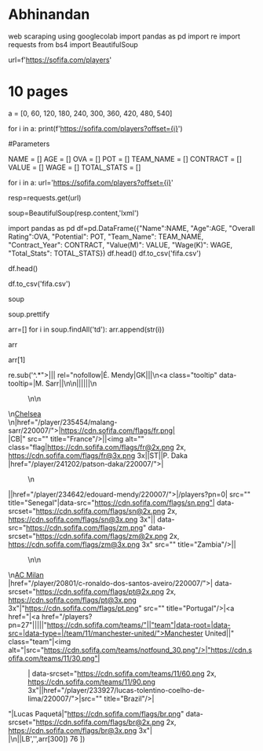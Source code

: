 # Abhinandan
web scaraping using googlecolab
import pandas as pd
import re
import requests
from bs4 import BeautifulSoup


url=f'https://sofifa.com/players'

# 10 pages

a = [0, 60, 120, 180, 240, 300, 360, 420, 480, 540]

for i in a:
  print(f'https://sofifa.com/players?offset={i}')

#Parameters

NAME = []
AGE = []
OVA = []
POT = []
TEAM_NAME = []
CONTRACT = []
VALUE = []
WAGE = []
TOTAL_STATS = []

for i in a:
 url='https://sofifa.com/players?offset={i}'

resp=requests.get(url)

soup=BeautifulSoup(resp.content,'lxml')

import pandas as pd
df=pd.DataFrame({"Name":NAME,
                 "Age":AGE,
                 "Overall Rating":OVA,
                 "Potential": POT,
                   "Team_Name": TEAM_NAME,
                   "Contract_Year": CONTRACT,
                   "Value(M)": VALUE,
                   "Wage(K)": WAGE,
                   "Total_Stats": TOTAL_STATS})
df.head() 
df.to_csv('fifa.csv')


df.head()

df.to_csv('fifa.csv')

soup

soup.prettify

arr=[]
for i in soup.findAll('td'):
  arr.append(str(i))

arr

arr[1]

  re.sub('^<td class="col col-pt" data-col="pt">.*">|<td class="col col-oa" data-col="oa"><span class="bp3-tag p p-76">|<td class="col-name">| rel="nofollow|É. Mendy</div></a>|<span class="pos pos0">GK|</span></td>|<td class="col-name">|\n<a class="tooltip" data-tooltip=|M. Sarr</div></a>|<td class="col col-tt" data-col="tt">|</div>\n</div>\n</td>|<td class="col col-ae" data-col="ae">|<span class="bp3-tag p">|<td class="col col-oa" data-col="oa"><span class="bp3-tag p p-74">|<td class="col col-vl" data-col="vl">|</td>|\n<div class="bp3-text-overflow-ellipsis"><figure class="avatar avatar-sm transparent">\n<img alt="" class="team" data-root="https://cdn.sofifa.com/teams/" data-src="https://cdn.sofifa.com/teams/5/30.png" data-srcset="https://cdn.sofifa.com/teams/5/60.png 2x, https://cdn.sofifa.com/teams/5/90.png 3x" data-type="team" src="https://cdn.sofifa.com/teams/notfound_30.png"/>\n</figure>\n<a href="/team/5/chelsea/">Chelsea</a><div class="sub">\n|href="/player/235454/malang-sarr/220007/">|https://cdn.sofifa.com/flags/fr.png|<div class="bp3-text-overflow-ellipsis">|<span class="pos pos5">CB</span></a>|" src="" title="France"/>||<img alt="" class="flag|https://cdn.sofifa.com/flags/fr@2x.png 2x, https://cdn.sofifa.com/flags/fr@3x.png 3x||ST|<span class="pos pos25">|P. Daka</div></a>|href="/player/241202/patson-daka/220007/">|<td class="col-avatar"><figure class="avatar">\n<img alt="" class="player-check" data-root="https://cdn.sofifa.com/players/" data-src="https://cdn.sofifa.com/players/234/642/22_60.png" data-srcset="https://cdn.sofifa.com/players/234/642/22_120.png 2x, https://cdn.sofifa.com/players/234/642/22_180.png 3x" data-type="player" id="234642" src="https://cdn.sofifa.com/players/notfound_0_60.png"/></figure>|</span></a>|href="/player/234642/edouard-mendy/220007/">|/players?pn=0| src="" title="Senegal"|data-src="https://cdn.sofifa.com/flags/sn.png"| data-srcset="https://cdn.sofifa.com/flags/sn@2x.png 2x, https://cdn.sofifa.com/flags/sn@3x.png 3x"|<td class="col col-oa" data-col="oa"><span class="bp3-tag p p-83">| data-src="https://cdn.sofifa.com/flags/zm.png" data-srcset="https://cdn.sofifa.com/flags/zm@2x.png 2x, https://cdn.sofifa.com/flags/zm@3x.png 3x" src="" title="Zambia"/>|<td class="col col-oa" data-col="oa"><span class="bp3-tag p p-59">|<figure class="avatar avatar-sm transparent">\n<img alt="" class="team" data-root="https://cdn.sofifa.com/teams/" data-src="https://cdn.sofifa.com/teams/47/30.png" data-srcset="https://cdn.sofifa.com/teams/47/60.png 2x, https://cdn.sofifa.com/teams/47/90.png 3x" data-type="team" src="https://cdn.sofifa.com/teams/notfound_30.png"/>\n</figure>\n<a href="/team/47/ac-milan/">AC Milan</a><div class="sub">|href="/player/20801/c-ronaldo-dos-santos-aveiro/220007/">| data-srcset="https://cdn.sofifa.com/flags/pt@2x.png 2x, https://cdn.sofifa.com/flags/pt@3x.png 3x"|"https://cdn.sofifa.com/flags/pt.png" src="" title="Portugal"/>|<a href="|<a href="/players?pn=27"|</a>|<span class="pos pos27">|<span class="pos pos27">|<td class="col col-oa" data-col="oa"><span class="bp3-tag p p-91">|"https://cdn.sofifa.com/teams/"||"team"|data-root=|data-src=|data-type=|/team/11/manchester-united/">Manchester United|</figure>|" class="team"|<img alt="|src="https://cdn.sofifa.com/teams/notfound_30.png"/>|"https://cdn.sofifa.com/teams/11/30.png"|<figure class="avatar avatar-sm transparent">| data-srcset="https://cdn.sofifa.com/teams/11/60.png 2x, https://cdn.sofifa.com/teams/11/90.png 3x"|<span class="pos pos14">|href="/player/233927/lucas-tolentino-coelho-de-lima/220007/">|src="" title="Brazil"/>| </div>"|Lucas Paquetá|"https://cdn.sofifa.com/flags/br.png" data-srcset="https://cdn.sofifa.com/flags/br@2x.png 2x, https://cdn.sofifa.com/flags/br@3x.png 3x"|<div class="sub">|\n|<td class="col col-wg" data-col="wg">|<span class="pos pos7">LB</span></a></td>','',arr[300])
  76
                                                                                                                                                                                                                                                                                                                                                                                                                                                                                                                                                                                                                                                                                                                                                                                                                                                                                                                                                                                                                                                                                                                                                                                                                                                                                                                                                                                                                                                                                                                                                                                                                                                                                                                                                                                                                                                                                                                                                                                                                                                                                                                                                                                                                                                                                                                                                                                                                                                                                                                                                                                                                                                                                                                                                                                                                                                                                                                                                                                                                                                                                                                                                                                                                                                                                                                                                                                                                                                                                                                                                                                                                                                                                                                                                                                                                                                                                                                                              ])
